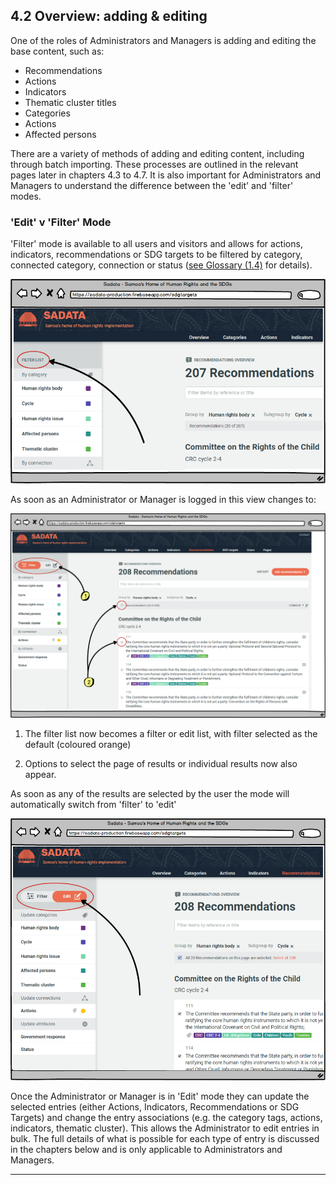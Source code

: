 ## 4.2 Overview: adding & editing

One of the roles of Administrators and Managers is adding and editing the base content, such as:

* Recommendations
* Actions
* Indicators
* Thematic cluster titles
* Categories
* Actions
* Affected persons

There are a variety of methods of adding and editing content, including through batch importing. These processes are outlined in the relevant pages later in chapters 4.3 to 4.7. It is also important for Administrators and Managers to understand the difference between the 'edit' and 'filter' modes.

### 'Edit' v 'Filter' Mode

'Filter' mode is available to all users and visitors and allows for actions, indicators, recommendations or SDG targets to be filtered by category, connected category, connection or status ([see Glossary (1.4)](glossary.md) for details).

![](../assets/Filter.png)

As soon as an Administrator or Manager is logged in this view changes to:

![](../assets/Filter_2.png)

1. The filter list now becomes a filter or edit list, with filter selected as the default (coloured orange)

2. Options to select the page of results or individual results now also appear.

As soon as any of the results are selected by the user the mode will automatically switch from 'filter' to 'edit'

![](../assets/Filter_3.png)

Once the Administrator or Manager is in 'Edit' mode they can update the selected entries (either Actions, Indicators, Recommendations or SDG Targets) and change the entry associations (e.g. the category tags, actions, indicators, thematic cluster). This allows the Administrator to edit entries in bulk. The full details of what is possible for each type of entry is discussed in the chapters below and is only applicable to Administrators and Managers.

---
